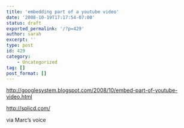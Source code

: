 ```yaml
---
title: 'embedding part of a youtube video'
date: '2008-10-19T17:17:54-07:00'
status: draft
exported_permalink: '/?p=429'
author: sarah
excerpt: ''
type: post
id: 429
category:
    - Uncategorized
tag: []
post_format: []
---
```

http://googlesystem.blogspot.com/2008/10/embed-part-of-youtube-video.html

http://splicd.com/

via Marc’s voice